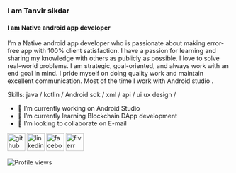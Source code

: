###  I am Tanvir sikdar
#### I am Native android app developer


I’m a Native android app developer who is passionate about making error-free app with 100% client satisfaction. I have a passion for learning and sharing my knowledge with others as publicly as possible. I love to solve real-world problems. I am strategic, goal-oriented, and always work with an end goal in mind. I pride myself on doing quality work and maintain excellent communication. Most of the time I work with Android studio .

Skills: java / kotlin / Android sdk / xml / api / ui ux design /

- 🔭 I’m currently working on Android Studio 
- 🌱 I’m currently learning Blockchain DApp development 
- 👯 I’m looking to collaborate on E-mail 


[<img src='https://cdn.jsdelivr.net/npm/simple-icons@3.0.1/icons/github.svg' alt='github' height='40'>](https://github.com/tanvirsikdar05)  [<img src='https://cdn.jsdelivr.net/npm/simple-icons@3.0.1/icons/linkedin.svg' alt='linkedin' height='40'>](https://www.linkedin.com/in/https://www.linkedin.com/in/tanvirsikdar//)  [<img src='https://cdn.jsdelivr.net/npm/simple-icons@3.0.1/icons/facebook.svg' alt='facebook' height='40'>](https://www.facebook.com/https://web.facebook.com/tanvirsikdarofficial)  [<img src='https://cdn.jsdelivr.net/npm/simple-icons@3.0.1/icons/fiverr.svg' alt='fiverr' height='40'>](https://www.fiverr.com/tanvirgazi)  







![Profile views](https://gpvc.arturio.dev/tanvirsikdar05)  

